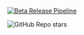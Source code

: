 [![Beta Release Pipeline](https://github.com/AstroturfStudio/Quizzi-Android/actions/workflows/closed-beta-release.yaml/badge.svg)](https://github.com/alicankorkmaz-sudo/Quizzi-Android/actions/workflows/closed-beta-release.yaml)

![GitHub Repo stars](https://img.shields.io/github/stars/alicankorkmaz-sudo/Quizzi-Android)
